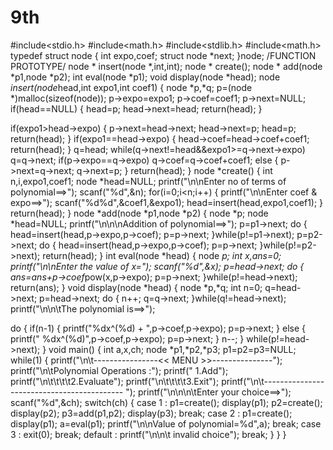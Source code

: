 # 9th
#include<stdio.h>
#include<math.h>
#include<stdlib.h>
#include<math.h>
typedef struct node
{
int expo,coef;
struct node *next;
}node;
/FUNCTION PROTOTYPE/
node * insert(node *,int,int);
node * create();
node * add(node *p1,node *p2);
int eval(node *p1);
void display(node *head);
node *insert(node*head,int expo1,int coef1)
{
 node *p,*q;
 p=(node *)malloc(sizeof(node));
 p->expo=expo1;
 p->coef=coef1;
 p->next=NULL;
if(head==NULL)
 {
 head=p;
 head->next=head;
 return(head);
 }

if(expo1>head->expo)
 {
 p->next=head->next;
 head->next=p;
 head=p;
 return(head);
 }
if(expo1==head->expo)
 {
 head->coef=head->coef+coef1; 
return(head);
 }
 q=head;
while(q->next!=head&&expo1>=q->next->expo)
 q=q->next;
if(p->expo==q->expo)
 q->coef=q->coef+coef1;
else
 {
 p->next=q->next;
 q->next=p;
 }
return(head);
}
node *create()
{
int n,i,expo1,coef1;
 node *head=NULL;
 printf("\n\nEnter no of terms of polynomial==>");
 scanf("%d",&n);
for(i=0;i<n;i++)
 {
 printf("\n\nEnter coef & expo==>");
 scanf("%d%d",&coef1,&expo1);
 head=insert(head,expo1,coef1);
 }
return(head);
}
node *add(node *p1,node *p2)
{
 node *p;
 node *head=NULL;
 printf("\n\n\nAddition of polynomial==>");
 p=p1->next;
do
 {
 head=insert(head,p->expo,p->coef);
 p=p->next;
 }while(p!=p1->next);
 p=p2->next;
do
 { 
head=insert(head,p->expo,p->coef);
 p=p->next;
 }while(p!=p2->next);
return(head);
}
int eval(node *head)
{
 node *p;
int x,ans=0;
 printf("\n\nEnter the value of x=");
 scanf("%d",&x);
 p=head->next;
do
 {
 ans=ans+p->coef*pow(x,p->expo);
 p=p->next;
 }while(p!=head->next);
return(ans);
}
void display(node *head)
{
 node *p,*q;
int n=0;
 q=head->next;
 p=head->next;
do
 {
 n++;
 q=q->next;
 }while(q!=head->next);
 printf("\n\n\tThe polynomial is==>");

do
 {
 if(n-1)
 {
 printf("%dx^(%d) + ",p->coef,p->expo);
 p=p->next;
 }
 else
 { 
printf(" %dx^(%d)",p->coef,p->expo);
 p=p->next;
 }
 n--;
 } while(p!=head->next);
}
void main()
{
int a,x,ch;
 node *p1,*p2,*p3;
 p1=p2=p3=NULL;
while(1)
 {
 printf("\n\t----------------<< MENU >>---------------");
 printf("\n\tPolynomial Operations :");
 printf(" 1.Add");
 printf("\n\t\t\t\t2.Evaluate");
 printf("\n\t\t\t\t3.Exit");
 printf("\n\t------------------------------------------- ");
 printf("\n\n\n\tEnter your choice==>");
 scanf("%d",&ch);
 switch(ch)
 {
 case 1 :
 p1=create();
 display(p1);
 p2=create();
 display(p2);
 p3=add(p1,p2);
 display(p3);
 break;
 case 2 :
 p1=create();
 display(p1);
 a=eval(p1);
 printf("\n\nValue of polynomial=%d",a);
 break;
 case 3 :
 exit(0);
 break;
 default :
 printf("\n\n\t invalid choice");
 break;
 }
}
}
